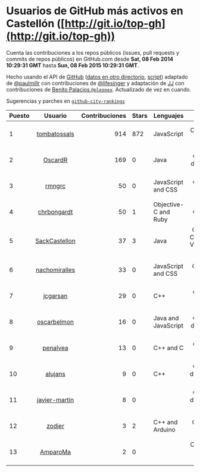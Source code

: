 # Usuarios de GitHub más activos en Castellón ([http://git.io/top-gh](http://git.io/top-gh))



  Cuenta las contribuciones a los repos públicos (issues, pull requests y commits de repos públicos) en GitHub.com desde  **Sat, 08 Feb 2014 10:29:31 GMT** hasta **Sun, 08 Feb 2015 10:29:31 GMT**.

  Hecho usando el API de [GitHub](http://github.com) ([datos en otro directorio](https://github.com/JJ/top-github-users-data/tree/master/data), [script](https://github.com/JJ/top-github-users)) adaptado de [@paulmillr](https://github.com/paulmillr) con contribuciones de [@lifesinger](https://github.com/lifesinger) y adaptación de [JJ](http://jj.github.io) con contribuciones de [Benito Palacios `@pleonex`](http://github.com/pleonex). Actualizado de vez en cuando. 

  Sugerencias y parches en [`github-city-rankings`](http://github.com/JJ/github-city-rankings)


| Puesto   |      Usuario      |  Contribuciones | Stars | Lenguajes   |      Lugar      |  Avatar |
|----------|:-----------------:|----------------:|-------|-------------|:---------------:|---------|
| 1 | [tombatossals](https://github.com/tombatossals) | 914 | 872 | JavaScript | Castelló de la Plana | <img src='https://avatars1.githubusercontent.com/u/124169?v=3&s=64' width='64' height='64' title='David Rubert'> |
| 2 | [OscardR](https://github.com/OscardR) | 169 | 0 | Java | Castellón de la Plana | <img src='https://avatars3.githubusercontent.com/u/1676200?v=3&s=64' width='64' height='64' title='Óscar Gómez'> |
| 3 | [rmngrc](https://github.com/rmngrc) | 50 | 0 | JavaScript and CSS | Castellón (Spain) | <img src='https://avatars3.githubusercontent.com/u/1866422?v=3&s=64' width='64' height='64' title='Ramón García'> |
| 4 | [chrbongardt](https://github.com/chrbongardt) | 50 | 1 | Objective-C and Ruby | Castellón | <img src='https://avatars0.githubusercontent.com/u/2834466?v=3&s=64' width='64' height='64' title='Christian Bongardt'> |
| 5 | [SackCastellon](https://github.com/SackCastellon) | 37 | 3 | Java | Castellón, Comunidad Valenciana, Spain | <img src='https://avatars0.githubusercontent.com/u/5330355?v=3&s=64' width='64' height='64' title='SackCastellon'> |
| 6 | [nachomiralles](https://github.com/nachomiralles) | 33 | 0 | JavaScript and CSS | Castellón, Spain. | <img src='https://avatars1.githubusercontent.com/u/4831513?v=3&s=64' width='64' height='64' title='Nacho Miralles'> |
| 7 | [jcgarsan](https://github.com/jcgarsan) | 29 | 0 | C++ | Castellón (Spain) | <img src='https://avatars0.githubusercontent.com/u/5547857?v=3&s=64' width='64' height='64' title='Juan Carlos García'> |
| 8 | [oscarbelmon](https://github.com/oscarbelmon) | 16 | 0 | Java and JavaScript | Castellón de la Plana | <img src='https://avatars3.githubusercontent.com/u/4066452?v=3&s=64' width='64' height='64' title='Óscar Belmonte Fernández'> |
| 9 | [penalvea](https://github.com/penalvea) | 13 | 0 | C++ and C | Castellón (Spain) | <img src='https://avatars0.githubusercontent.com/u/4102114?v=3&s=64' width='64' height='64' title='Toni Peñalver'> |
| 10 | [alujans](https://github.com/alujans) | 9 | 0 | C++ | Castellón de la Plana, Spain | <img src='https://avatars1.githubusercontent.com/u/6684262?v=3&s=64' width='64' height='64' title='Alejandro Luján López'> |
| 11 | [javier-martin](https://github.com/javier-martin) | 8 | 0 |  | Castellón de la plana, Spain | <img src='https://avatars1.githubusercontent.com/u/7317118?v=3&s=64' width='64' height='64' title='Javier Martín'> |
| 12 | [zodier](https://github.com/zodier) | 3 | 2 | C++ and Arduino | Castellón, Spain | <img src='https://avatars3.githubusercontent.com/u/480371?v=3&s=64' width='64' height='64' title='zodier'> |
| 13 | [AmparoMa](https://github.com/AmparoMa) | 2 | 0 |  | Castelló de la Plana (Spain) | <img src='https://avatars2.githubusercontent.com/u/8608395?v=3&s=64' width='64' height='64' title='Amparo Maset-Llaudes'> |
